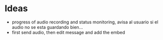 # Ideas
- progress of audio recording and status monitoring, avisa al usuario si el audio no se esta guardando bien...
- first send audio, then edit message and add the embed